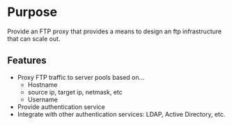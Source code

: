# Purpose #

Provide an FTP proxy that provides a means to design an ftp infrastructure that can scale out.

## Features ##

  * Proxy FTP traffic to server pools based on...
    * Hostname
    * source ip, target ip, netmask, etc
    * Username
  * Provide authentication service
  * Integrate with other authentication services: LDAP, Active Directory, etc.